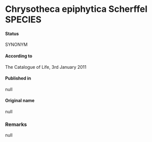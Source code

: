 Chrysotheca epiphytica Scherffel SPECIES
=======

#### Status
SYNONYM

#### According to
The Catalogue of Life, 3rd January 2011

#### Published in
null

#### Original name
null

### Remarks
null